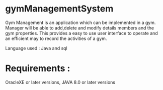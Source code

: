 # gymManagementSystem
Gym Management is an application which can be implemented in a gym. Manager will be able to add,delete and modify details members and the gym properties. This provides a easy to use user interface to operate and an efficient may to record the activities of a gym.

Language used : Java and sql

# Requirements :
OracleXE or later versions, 
JAVA 8.0 or later versions
